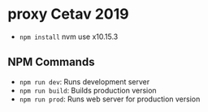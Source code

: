 # proxy Cetav 2019

* `npm install`  nvm use x10.15.3

## NPM Commands

* `npm run dev`: Runs development server
* `npm run build`: Builds production version
* `npm run prod`: Runs web server for production version
